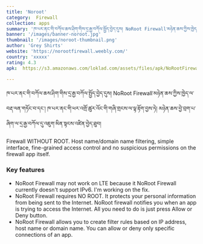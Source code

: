 ```yaml
---
title: 'Noroot'
category:  Firewall
collection: apps
summary: 'ཁ་པར་ནང་གི་བཀོལ་ཆས་ཤིག་གིས་དྲ་རྒྱ་བཀོལ་སྤྱོད་བྱེད་དུས། NoRoot Firewall་མཉེན་ཆས་ཀྱིས་ཁྱེད་ལ་བརྡ་ལན་གཏོང་བ་དང་། ཁ་པར་ནང་གི་ཕར་འགྲོ་ཚུར་འོང་གི་གཞི་གྲངས་ལ་ལྟ་རྟོག་བྱས་ཏེ། མཉེན་ཆས་བྱེ་བྲག་པ་ཞིག་ལ་དྲ་རྒྱ་བཀོལ་དུ་འཇུག་མིན་སྟངས་འཛིན་བྱེད་ཐུབ། '
banner: '/images/banner-noroot.jpg'
thumbnail: '/images/noroot-thumbnail.png'
author: 'Grey Shirts'
website: 'https://norootfirewall.weebly.com/'
country: 'xxxxx'
rating: 4.3
apk:  https://s3.amazonaws.com/loklad.com/assets/files/apk/NoRootFirewall.apk

---
```


ཁ་པར་ནང་གི་བཀོལ་ཆས་ཤིག་གིས་དྲ་རྒྱ་བཀོལ་སྤྱོད་བྱེད་དུས། NoRoot Firewall་མཉེན་ཆས་ཀྱིས་ཁྱེད་ལ་བརྡ་ལན་གཏོང་བ་དང་། ཁ་པར་ནང་གི་ཕར་འགྲོ་ཚུར་འོང་གི་གཞི་གྲངས་ལ་ལྟ་རྟོག་བྱས་ཏེ། མཉེན་ཆས་བྱེ་བྲག་པ་ཞིག་ལ་དྲ་རྒྱ་བཀོལ་དུ་འཇུག་མིན་སྟངས་འཛིན་བྱེད་ཐུབ། 

Firewall WITHOUT ROOT. Host name/domain name filtering, simple interface, fine-grained access control and no suspicious permissions on the firewall app itself.

### Key features

- NoRoot Firewall may not work on LTE because it NoRoot Firewall currently doesn't support IPv6. I'm working on the fix.
- NoRoot Firewall requires NO ROOT. It protects your personal information from being sent to the Internet. NoRoot firewall notifies you when an app is trying to access the Internet. All you need to do is just press Allow or Deny button.
- NoRoot Firewall allows you to create filter rules based on IP address, host name or domain name. You can allow or deny only specific connections of an app.
